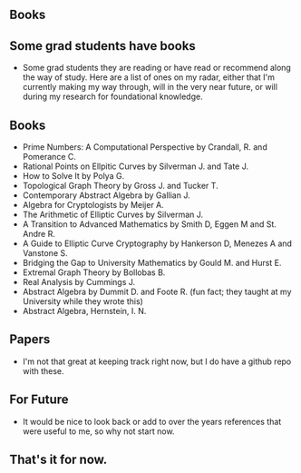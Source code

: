 ## Books

## Some grad students have books
- Some grad students they are reading or have read or recommend along the way of study. Here are a list of ones on my radar,
either that I'm currently making my way through, will in the very near future, or will during my research for foundational knowledge.

## Books
- Prime Numbers: A Computational Perspective by Crandall, R. and Pomerance C.
- Rational Points on Ellpitic Curves by Silverman J. and Tate J.
- How to Solve It by Polya G.
- Topological Graph Theory by Gross J. and Tucker T.
- Contemporary Abstract Algebra by Gallian J.
- Algebra for Cryptologists by Meijer A.
- The Arithmetic of Elliptic Curves by Silverman J.
- A Transition to Advanced Mathematics by Smith D, Eggen M and St. Andre R.
- A Guide to Elliptic Curve Cryptography by Hankerson D, Menezes A and Vanstone S.
- Bridging the Gap to University Mathematics by Gould M. and Hurst E.
- Extremal Graph Theory by Bollobas B.
- Real Analysis by Cummings J.
- Abstract Algebra by Dummit D. and Foote R. (fun fact; they taught at my University while they wrote this)
- Abstract Algebra, Hernstein, I. N.

## Papers
- I'm not that great at keeping track right now, but I do have a github repo with these.

## For Future
- It would be nice to look back or add to over the years references that were useful to me, so why not start now.

## That's it for now.

